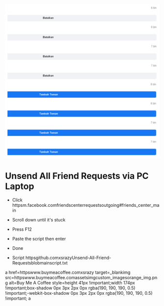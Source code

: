 ![](screenshot.png)

# Unsend All Friend Requests via PC  Laptop

- Click httpsm.facebook.comfriendscenterrequestsoutgoing#friends_center_main
- Scroll down until it's stuck
- Press F12
- Paste the script then enter
- Done

- Script httpsgithub.comxsrazyUnsend-All-Friend-Requestsblobmainscript.txt

a href=httpswww.buymeacoffee.comxsrazy target=_blankimg src=httpswww.buymeacoffee.comassetsimgcustom_imagesorange_img.png alt=Buy Me A Coffee style=height 41px !important;width 174px !important;box-shadow 0px 3px 2px 0px rgba(190, 190, 190, 0.5) !important;-webkit-box-shadow 0px 3px 2px 0px rgba(190, 190, 190, 0.5) !important; a

